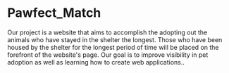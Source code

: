 # Pawfect_Match

Our project is a website that aims to accomplish the adopting out the animals who have stayed in the shelter the longest. Those who have been housed by the shelter for the longest period of time will be placed on the forefront of the website's page. Our goal is to improve visibility in pet adoption as well as learning how to create web applications..
